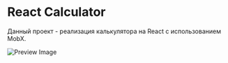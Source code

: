 # React Calculator

Данный проект - реализация калькулятора на React с использованием MobX.

![Preview Image](../public/img/readme-preview.jpg)
